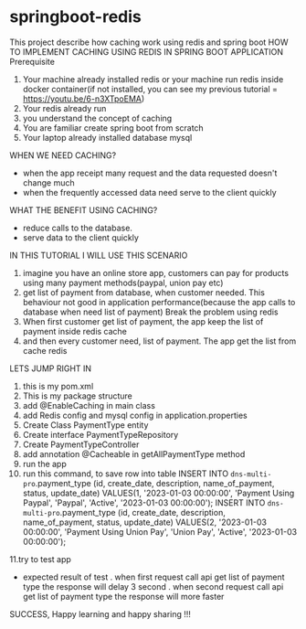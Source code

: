 # springboot-redis
This project describe how caching work using redis and spring boot
HOW TO IMPLEMENT CACHING USING REDIS IN SPRING BOOT APPLICATION
Prerequisite
1. Your machine already installed redis or your machine run redis inside docker container(if not installed, you can see my previous tutorial = https://youtu.be/6-n3XTpoEMA)
2. Your redis already run
3. you understand the concept of caching
4. You are familiar create spring boot from scratch
5. Your laptop already installed database mysql


WHEN WE NEED CACHING?
- when the app receipt many request and the data requested doesn't change much
- when the frequently accessed data need serve to the client quickly

WHAT THE BENEFIT USING CACHING?
- reduce calls to the database.
- serve data to the client quickly

IN THIS TUTORIAL I WILL USE THIS SCENARIO
1. imagine you have an online store app, customers can pay for products using many payment methods(paypal, union pay etc)
2. get list of payment from database, when customer needed. This behaviour not good in application performance(because the app calls to database when need list of payment)
Break the problem using redis
1. When first customer get list of payment, the app keep the list of payment inside redis cache
2. and then every customer need, list of payment. The app get the list from cache redis



LETS JUMP RIGHT IN
1. this is my pom.xml
2. This is my package structure
3. add @EnableCaching in main class
4. add Redis config and mysql config in application.properties
5. Create Class PaymentType entity
6. Create interface PaymentTypeRepository
7. Create PaymentTypeController
8. add annotation @Cacheable in getAllPaymentType method
9. run the app
10. run this command, to save row into table
INSERT INTO `dns-multi-pro`.payment_type
(id, create_date, description, name_of_payment, status, update_date)
VALUES(1, '2023-01-03 00:00:00', 'Payment Using Paypal', 'Paypal', 'Active', '2023-01-03 00:00:00');
INSERT INTO `dns-multi-pro`.payment_type
(id, create_date, description, name_of_payment, status, update_date)
VALUES(2, '2023-01-03 00:00:00', 'Payment Using Union Pay', 'Union Pay', 'Active', '2023-01-03 00:00:00');

11.try to test app
   - expected result of test
     . when first request call api get list of payment type the response will delay 3 second
     . when second request call api get list of payment type the response will more faster


SUCCESS, Happy learning and happy sharing !!!
